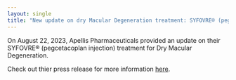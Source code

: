 ```yaml
---
layout: single
title: "New update on dry Macular Degeneration treatment: SYFOVRE® (pegcetacoplan injection) from Apellis Pharmaceuticals"
---
```


On August 22, 2023, Apellis Pharmaceuticals provided an update on their SYFOVRE® (pegcetacoplan injection) treatment for Dry Macular Degeneration. 

Check out thier press release for more information [here](https://investors.apellis.com/news-releases/news-release-details/apellis-provides-updates-injection-kits-and-rare-safety-events).